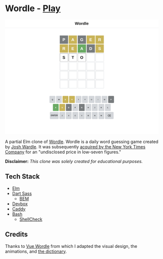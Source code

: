 # Wordle - [Play](https://dwayne.github.io/elm-wordle/)

![A screenshot of the Wordle game](/screenshot.png)

A partial Elm clone of [Wordle](https://www.nytimes.com/games/wordle/index.html). Wordle is a daily word guessing game created by [Josh Wardle](https://www.powerlanguage.co.uk/). It was subsequently [acquired by the New York Times Company](https://en.wikipedia.org/wiki/Wordle#Acquisition_by_the_New_York_Times_Company) for an "undisclosed price in low-seven figures."

**Disclaimer:** *This clone was solely created for educational purposes.*

## Tech Stack

- [Elm](https://elm-lang.org/)
- [Dart Sass](https://sass-lang.com/dart-sass/)
  - [BEM](https://getbem.com/)
- [Devbox](https://www.jetify.com/devbox)
- [Caddy](https://caddyserver.com/)
- [Bash](https://www.gnu.org/software/bash/)
  - [ShellCheck](https://www.shellcheck.net/)

## Credits

Thanks to [Vue Wordle](https://github.com/yyx990803/vue-wordle) from which I adapted the visual design, the animations, and [the dictionary](/src/Data/Dictionary/Classic.elm).
